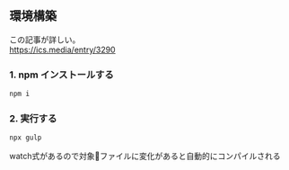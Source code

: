 ## 環境構築

この記事が詳しい。  
https://ics.media/entry/3290

### 1. npm インストールする
``` node.js
npm i
```

### 2. 実行する
``` node.js
npx gulp
```
watch式があるので対象ファイルに変化があると自動的にコンパイルされる